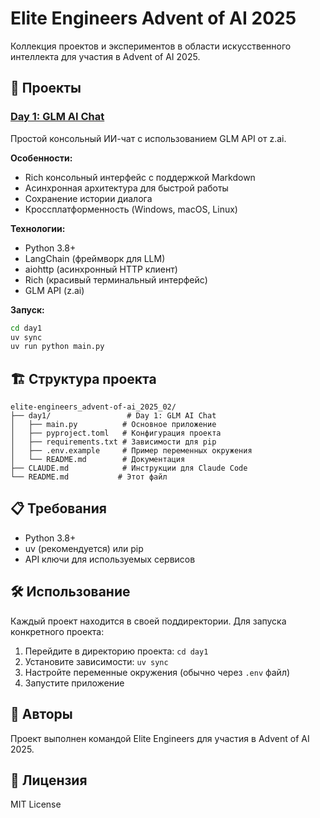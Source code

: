 # Elite Engineers Advent of AI 2025

Коллекция проектов и экспериментов в области искусственного интеллекта для участия в Advent of AI 2025.

## 🚀 Проекты

### [Day 1: GLM AI Chat](./day1/)

Простой консольный ИИ-чат с использованием GLM API от z.ai.

**Особенности:**
- Rich консольный интерфейс с поддержкой Markdown
- Асинхронная архитектура для быстрой работы
- Сохранение истории диалога
- Кроссплатформенность (Windows, macOS, Linux)

**Технологии:**
- Python 3.8+
- LangChain (фреймворк для LLM)
- aiohttp (асинхронный HTTP клиент)
- Rich (красивый терминальный интерфейс)
- GLM API (z.ai)

**Запуск:**
```bash
cd day1
uv sync
uv run python main.py
```

## 🏗️ Структура проекта

```
elite-engineers_advent-of-ai_2025_02/
├── day1/                 # Day 1: GLM AI Chat
│   ├── main.py          # Основное приложение
│   ├── pyproject.toml   # Конфигурация проекта
│   ├── requirements.txt # Зависимости для pip
│   ├── .env.example     # Пример переменных окружения
│   └── README.md        # Документация
├── CLAUDE.md            # Инструкции для Claude Code
└── README.md           # Этот файл
```

## 📋 Требования

- Python 3.8+
- uv (рекомендуется) или pip
- API ключи для используемых сервисов

## 🛠️ Использование

Каждый проект находится в своей поддиректории. Для запуска конкретного проекта:

1. Перейдите в директорию проекта: `cd day1`
2. Установите зависимости: `uv sync`
3. Настройте переменные окружения (обычно через `.env` файл)
4. Запустите приложение

## 🤝 Авторы

Проект выполнен командой Elite Engineers для участия в Advent of AI 2025.

## 📄 Лицензия

MIT License